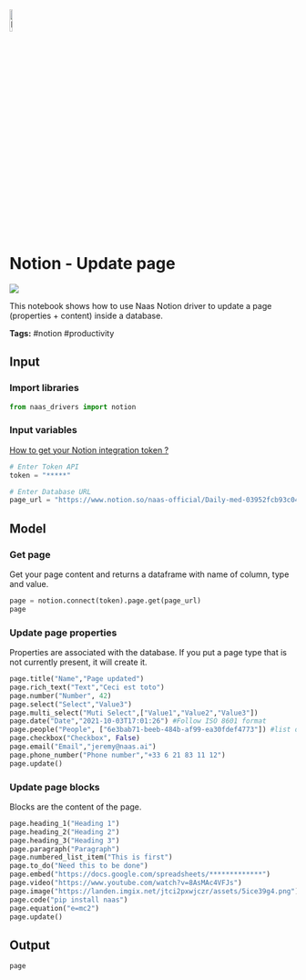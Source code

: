 <img width="10%" alt="Naas" src="https://landen.imgix.net/jtci2pxwjczr/assets/5ice39g4.png?w=160"/>

# Notion - Update page
<a href="https://app.naas.ai/user-redirect/naas/downloader?url=https://raw.githubusercontent.com/jupyter-naas/awesome-notebooks/master/Notion/Notion_Update_page.ipynb" target="_parent"><img src="https://naasai-public.s3.eu-west-3.amazonaws.com/open_in_naas.svg"/></a>

This notebook shows how to use Naas Notion driver to update a page (properties + content) inside a database.

**Tags:** #notion #productivity

## Input

### Import libraries


```python
from naas_drivers import notion 
```

### Input variables
<a href='https://docs.naas.ai/drivers/notion'>How to get your Notion integration token ?</a>


```python
# Enter Token API
token = "*****"

# Enter Database URL
page_url = "https://www.notion.so/naas-official/Daily-med-03952fcb93c045bba519a7564a64045e"
```

## Model

### Get page
Get your page content and returns a dataframe with name of column, type and value.


```python
page = notion.connect(token).page.get(page_url)
page
```

### Update page properties 
Properties are associated with the database. If you put a page type that is not currently present, it will create it.


```python
page.title("Name","Page updated")
page.rich_text("Text","Ceci est toto")
page.number("Number", 42)
page.select("Select","Value3") 
page.multi_select("Muti Select",["Value1","Value2","Value3"])
page.date("Date","2021-10-03T17:01:26") #Follow ISO 8601 format
page.people("People", ["6e3bab71-beeb-484b-af99-ea30fdef4773"]) #list of ID of users
page.checkbox("Checkbox", False)
page.email("Email","jeremy@naas.ai")
page.phone_number("Phone number","+33 6 21 83 11 12")
page.update()
```

### Update page blocks 
Blocks are the content of the page.


```python
page.heading_1("Heading 1")
page.heading_2("Heading 2")
page.heading_3("Heading 3")
page.paragraph("Paragraph")
page.numbered_list_item("This is first")
page.to_do("Need this to be done")
page.embed("https://docs.google.com/spreadsheets/*************")
page.video("https://www.youtube.com/watch?v=8AsMAc4VFJs")
page.image("https://landen.imgix.net/jtci2pxwjczr/assets/5ice39g4.png")
page.code("pip install naas")
page.equation("e=mc2")
page.update()
```

## Output


```python
page
```
